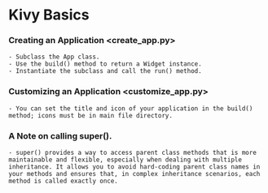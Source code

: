 # Kivy Basics

### Creating an Application <create_app.py>
    - Subclass the App class.
    - Use the build() method to return a Widget instance.
    - Instantiate the subclass and call the run() method.

### Customizing an Application <customize_app.py>
    - You can set the title and icon of your application in the build() method; icons must be in main file directory.

### A Note on calling super().
    - super() provides a way to access parent class methods that is more maintainable and flexible, especially when dealing with multiple inheritance. It allows you to avoid hard-coding parent class names in your methods and ensures that, in complex inheritance scenarios, each method is called exactly once.